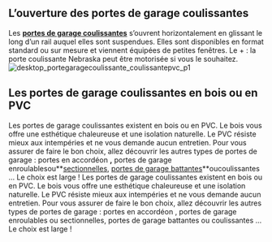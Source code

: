## L’ouverture des portes de garage coulissantes
Les **[portes de garage coulissantes](/portes-garage-CCN0076/portes-garage-coulissantes-CCN0214)** s’ouvrent horizontalement en glissant le long d’un rail auquel elles sont suspendues. Elles sont disponibles en format standard ou sur mesure et viennent équipées de petites fenêtres.
Le + : la porte coulissante Nebraska peut être motorisée si vous le souhaitez.
![desktop_portegaragecoulissante_coulissantepvc_p1](//statics.lapeyre.fr/img/contrib/2bdd4da30020a43e/desktop_portegaragecoulissante_coulissantepvc_p1.jpg)
##
## Les portes de garage coulissantes en bois ou en PVC
Les portes de garage coulissantes existent en bois ou en PVC. Le bois vous offre une esthétique chaleureuse et une isolation naturelle. Le PVC résiste mieux aux intempéries et ne vous demande aucun entretien.
Pour vous assurer de faire le bon choix, allez découvrir les autres types de portes de garage : portes en accordéon **,** portes de garage enroulablesou**[sectionnelles](/portes-garage-CCN0076/portes-garage-sectionnelles-CCN0211), [portes de garage battantes](/portes-garage-CCN0076/portes-garage-battantes-CCN0213)**oucoulissantes … Le choix est large ! Les portes de garage coulissantes existent en bois ou en PVC. Le bois vous offre une esthétique chaleureuse et une isolation naturelle. Le PVC résiste mieux aux intempéries et ne vous demande aucun entretien.
Pour vous assurer de faire le bon choix, allez découvrir les autres types de portes de garage : portes en accordéon , portes de garage enroulables ou sectionnelles, portes de garage battantes ou coulissantes … Le choix est large !